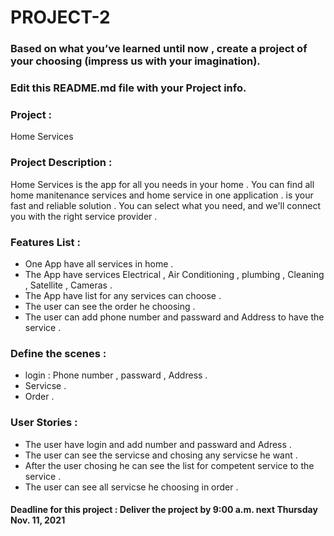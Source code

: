 # PROJECT-2

### Based on what you’ve learned until now , create a project of your choosing (impress us with your imagination).
### Edit this README.md file with your Project info.


### Project : 
Home Services

### Project Description :
Home Services is the app for all you needs in your home . You can find all home manitenance services and home service in one application . is your fast and reliable solution . You can select what you need, and we'll connect you  with the right service provider .

### Features List :

- One App have all services in home .
- The App have services Electrical , Air Conditioning , plumbing , Cleaning , Satellite , Cameras .
- The App have list for any services can choose .
- The user can see the order he choosing .
- The user can add phone number and passward and Address to have the service .



### Define the scenes :

- login : Phone number , passward , Address .
- Servicse .
- Order .



### User Stories :
- The user have login and add number and passward and Adress .
- The user can see the servicse and chosing any servicse he want .
- After the user chosing he can see the list for competent service to the service .
- The user can see all servicse he choosing in order .



#### Deadline for this project :  Deliver the project by 9:00 a.m. next Thursday Nov. 11, 2021 
